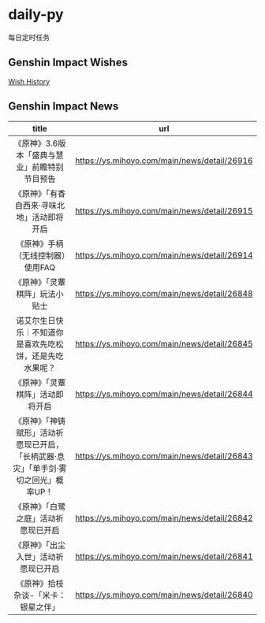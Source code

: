 # daily-py
每日定时任务


## Genshin Impact Wishes
[Wish History](./genshin_impact_wish.md)


## Genshin Impact News

| title | url |
|:---:|:---:|
| 《原神》3.6版本「盛典与慧业」前瞻特别节目预告 | https://ys.mihoyo.com/main/news/detail/26916 |
| 《原神》「有香自西来·寻味北地」活动即将开启 | https://ys.mihoyo.com/main/news/detail/26915 |
| 《原神》手柄（无线控制器）使用FAQ | https://ys.mihoyo.com/main/news/detail/26914 |
| 《原神》「灵蕈棋阵」玩法小贴士 | https://ys.mihoyo.com/main/news/detail/26848 |
| 诺艾尔生日快乐｜不知道你是喜欢先吃松饼，还是先吃水果呢？  | https://ys.mihoyo.com/main/news/detail/26845 |
| 《原神》「灵蕈棋阵」活动即将开启 | https://ys.mihoyo.com/main/news/detail/26844 |
| 《原神》「神铸赋形」活动祈愿现已开启，「长柄武器·息灾」「单手剑·雾切之回光」概率UP！ | https://ys.mihoyo.com/main/news/detail/26843 |
| 《原神》「白鹭之庭」活动祈愿现已开启 | https://ys.mihoyo.com/main/news/detail/26842 |
| 《原神》「出尘入世」活动祈愿现已开启 | https://ys.mihoyo.com/main/news/detail/26841 |
| 《原神》拾枝杂谈-「米卡：银星之伴」 | https://ys.mihoyo.com/main/news/detail/26840 |

